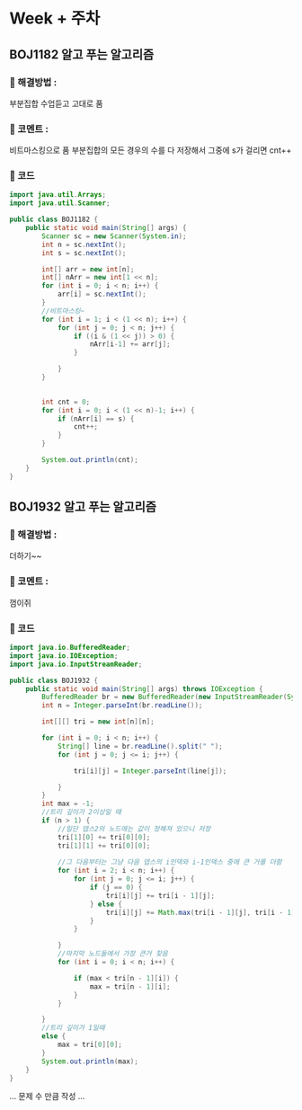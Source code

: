 # Week + 주차
## BOJ1182 알고 푸는 알고리즘
### 🎈 해결방법 :
<!-- 해결 방법 -->
부분집합 수업듣고 고대로 품
### 💬 코멘트 :
<!-- 문제에 대한 코멘트 작성 -->
비트마스킹으로 품
부분집합의 모든 경우의 수를 다 저장해서
그중에 s가 걸리면 cnt++
### 📄 코드
```java
import java.util.Arrays;
import java.util.Scanner;

public class BOJ1182 {
	public static void main(String[] args) {
		Scanner sc = new Scanner(System.in);
		int n = sc.nextInt();
		int s = sc.nextInt();

		int[] arr = new int[n];
		int[] nArr = new int[1 << n];
		for (int i = 0; i < n; i++) {
			arr[i] = sc.nextInt();
		}
		//비트마스킹~
		for (int i = 1; i < (1 << n); i++) {
			for (int j = 0; j < n; j++) {
				if ((i & (1 << j)) > 0) {
					nArr[i-1] += arr[j];
				}

			}
		}

		
		int cnt = 0;
		for (int i = 0; i < (1 << n)-1; i++) {
			if (nArr[i] == s) {
				cnt++;
			}
		}

		System.out.println(cnt);
	}
}

```

## BOJ1932 알고 푸는 알고리즘
### 🎈 해결방법 :
<!-- 해결 방법 -->
더하기~~
### 💬 코멘트 :
<!-- 문제에 대한 코멘트 작성 -->
껌이쥐
### 📄 코드
```java
import java.io.BufferedReader;
import java.io.IOException;
import java.io.InputStreamReader;

public class BOJ1932 {
	public static void main(String[] args) throws IOException {
		BufferedReader br = new BufferedReader(new InputStreamReader(System.in));
		int n = Integer.parseInt(br.readLine());

		int[][] tri = new int[n][n];

		for (int i = 0; i < n; i++) {
			String[] line = br.readLine().split(" ");
			for (int j = 0; j <= i; j++) {

				tri[i][j] = Integer.parseInt(line[j]);

			}
		}
		int max = -1;
		//트리 깊이가 2이상일 때
		if (n > 1) {
			//일단 뎁스2의 노드에는 값이 정해져 있으니 저장
			tri[1][0] += tri[0][0];
			tri[1][1] += tri[0][0];
			
			//그 다음부터는 그냥 다음 뎁스의 i인덱와 i-1인덱스 중에 큰 거를 더함
			for (int i = 2; i < n; i++) {
				for (int j = 0; j <= i; j++) {
					if (j == 0) {
						tri[i][j] += tri[i - 1][j];
					} else {
						tri[i][j] += Math.max(tri[i - 1][j], tri[i - 1][j - 1]);
					}
				}

			}
			//마지막 노드들에서 가장 큰거 찾음
			for (int i = 0; i < n; i++) {

				if (max < tri[n - 1][i]) {
					max = tri[n - 1][i];
				}
			}

		} 
		//트리 깊이가 1일때
		else {
			max = tri[0][0];
		}
		System.out.println(max);
	}
}
```

... 문제 수 만큼 작성 ...
